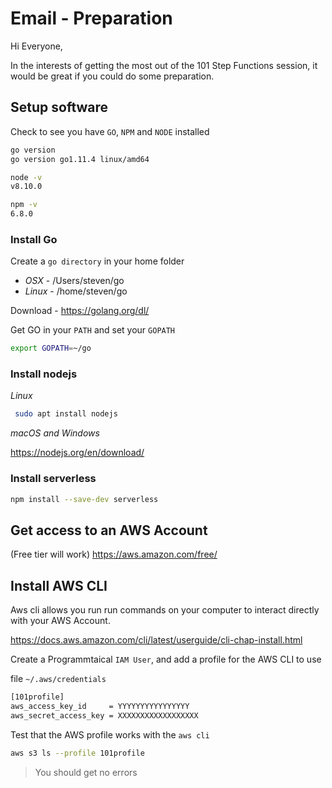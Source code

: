 # Email - Preparation

Hi Everyone,

In the interests of getting the most out of the 101 Step Functions session, it would be great if you could do some preparation.

## Setup software

Check to see you have `GO`, `NPM` and `NODE` installed

```bash
go version
go version go1.11.4 linux/amd64
```

```bash
node -v
v8.10.0
```

```bash
npm -v
6.8.0
```

### Install Go

Create a `go directory` in your home folder 

* _OSX_ - /Users/steven/go
* _Linux_ - /home/steven/go

Download - https://golang.org/dl/

Get GO in your `PATH` and set your `GOPATH`

````bash
export GOPATH=~/go
````

### Install nodejs

_Linux_

```bash
 sudo apt install nodejs
 ```

 _macOS and Windows_

 <https://nodejs.org/en/download/>

### Install serverless

```bash
npm install --save-dev serverless
```

## Get access to an AWS Account 

(Free tier will work)
<https://aws.amazon.com/free/>

## Install AWS CLI

Aws cli allows you run run commands on your computer to interact directly with your AWS Account.

<https://docs.aws.amazon.com/cli/latest/userguide/cli-chap-install.html>

Create a Programmtaical `IAM User`, and add a profile for the AWS CLI to use

file `~/.aws/credentials`

```bash
[101profile]
aws_access_key_id     = YYYYYYYYYYYYYYYY
aws_secret_access_key = XXXXXXXXXXXXXXXXXX
```

Test that the AWS profile works with the `aws cli`

```bash
aws s3 ls --profile 101profile
```

> You should get no errors